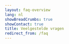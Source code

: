 ```yaml
---
layout: faq-overview
lang: nl
showBreadCrumbs: true
showContact: true
title: Veelgestelde vragen
redirect_from: /faq
---
```

